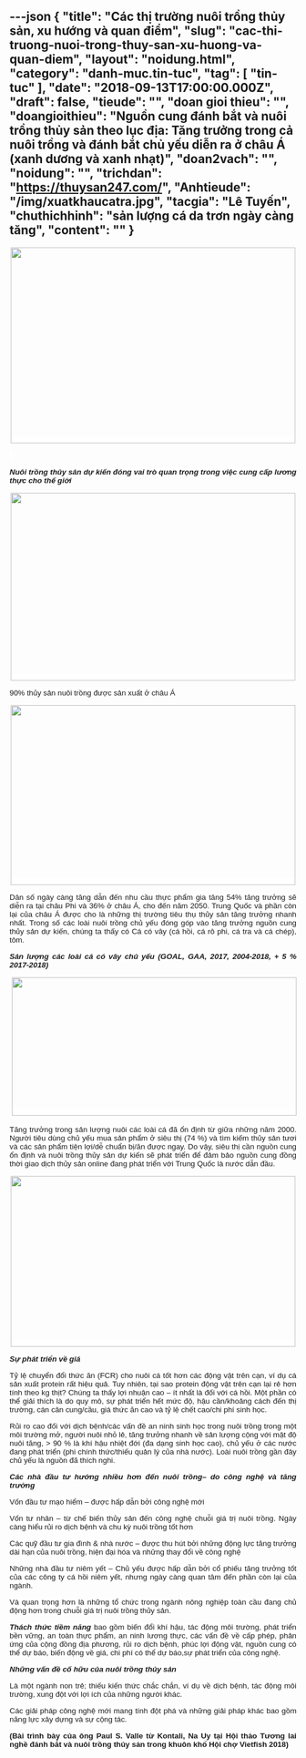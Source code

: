 ---json
{
    "title": "Các thị trường nuôi trồng thủy sản, xu hướng và quan điểm",
    "slug": "cac-thi-truong-nuoi-trong-thuy-san-xu-huong-va-quan-diem",
    "layout": "noidung.html",
    "category": "danh-muc.tin-tuc",
    "tag": [
        "tin-tuc"
    ],
    "date": "2018-09-13T17:00:00.000Z",
    "draft": false,
    "tieude": "",
    "doan gioi thieu": "",
    "doangioithieu": "Nguồn cung đánh bắt và nuôi trồng thủy sản theo lục địa: Tăng trưởng trong cả nuôi trồng và đánh bắt chủ yếu diễn ra ở châu Á (xanh dương và xanh nhạt)",
    "doan2vach": "",
    "noidung": "",
    "trichdan": "https://thuysan247.com/",
    "Anhtieude": "/img/xuatkhaucatra.jpg",
    "tacgia": "Lê Tuyến",
    "chuthichhinh": "sản lượng cá da trơn ngày càng tăng",
    "__content__": ""
}
---
<p style="text-align:center"><span style="font-size:13px"><span style="color:#1b1b1b"><span style="font-family:Arial"><span style="background-color:#ffffff"><img alt="" src="http://vasep.com.vn/Uploads/image/PublicFile/image/VF/5.jpg" style="height:344px; width:500px" /></span></span></span></span></p>

<p style="text-align:justify"><span style="font-size:13px"><span style="color:#1b1b1b"><span style="font-family:Arial"><span style="background-color:#ffffff">&nbsp;</span></span></span></span></p>

<p style="text-align:justify"><span style="font-size:13px"><span style="color:#1b1b1b"><span style="font-family:Arial"><span style="background-color:#ffffff"><strong><em><span style="font-size:10pt">Nu&ocirc;i trồng thủy sản dự kiến đ&oacute;ng vai tr&ograve; quan trọng trong việc cung cấp lương thực cho thế giới</span></em></strong></span></span></span></span></p>

<p style="text-align:center"><span style="font-size:13px"><span style="color:#1b1b1b"><span style="font-family:Arial"><span style="background-color:#ffffff"><img alt="" src="http://vasep.com.vn/Uploads/image/PublicFile/image/VF/6.jpg" style="height:330px; width:500px" /></span></span></span></span></p>

<p style="text-align:justify"><span style="font-size:13px"><span style="color:#1b1b1b"><span style="font-family:Arial"><span style="background-color:#ffffff"><span style="font-size:10pt">90% thủy sản nu&ocirc;i trồng được sản xuất ở ch&acirc;u &Aacute;</span></span></span></span></span></p>

<p style="text-align:center"><span style="font-size:13px"><span style="color:#1b1b1b"><span style="font-family:Arial"><span style="background-color:#ffffff"><img alt="" src="http://vasep.com.vn/Uploads/image/PublicFile/image/VF/7.jpg" style="height:316px; width:500px" /></span></span></span></span></p>

<p style="text-align:justify"><span style="font-size:13px"><span style="color:#1b1b1b"><span style="font-family:Arial"><span style="background-color:#ffffff"><span style="font-size:10pt">D&acirc;n số ng&agrave;y c&agrave;ng tăng dẫn đến nhu cầu thực phẩm gia tăng 54% tăng trưởng sẽ diễn ra tại ch&acirc;u Phi v&agrave; 36% ở ch&acirc;u &Aacute;, cho đến năm 2050. Trung Quốc v&agrave; phần c&ograve;n lại của ch&acirc;u &Aacute; được cho l&agrave; những thị trường ti&ecirc;u thụ thủy sản tăng trưởng nhanh nhất. Trong số c&aacute;c lo&agrave;i nu&ocirc;i trồng chủ yếu đ&oacute;ng g&oacute;p v&agrave;o tăng trưởng nguồn cung thủy sản dự kiến, ch&uacute;ng ta thấy c&oacute; C&aacute; c&oacute; v&acirc;y (c&aacute; hồi, c&aacute; r&ocirc; phi, c&aacute; tra v&agrave; c&aacute; ch&eacute;p), t&ocirc;m.</span></span></span></span></span></p>

<p style="text-align:justify"><span style="font-size:13px"><span style="color:#1b1b1b"><span style="font-family:Arial"><span style="background-color:#ffffff"><strong><em><span style="font-size:10pt">Sản lượng c&aacute;c lo&agrave;i c&aacute; c&oacute; v&acirc;y chủ yếu (GOAL, GAA, 2017, 2004-2018, + 5 % 2017-2018)</span></em></strong></span></span></span></span></p>

<p style="text-align:center"><span style="font-size:13px"><span style="color:#1b1b1b"><span style="font-family:Arial"><span style="background-color:#ffffff">&nbsp;<img alt="" src="http://vasep.com.vn/Uploads/image/PublicFile/image/VF/8.jpg" style="height:243px; width:500px" /></span></span></span></span></p>

<p style="text-align:justify"><span style="font-size:13px"><span style="color:#1b1b1b"><span style="font-family:Arial"><span style="background-color:#ffffff"><span style="font-size:10pt">Tăng trưởng trong sản lượng nu&ocirc;i c&aacute;c lo&agrave;i c&aacute; đ&atilde; ổn định từ giữa những năm 2000. Người ti&ecirc;u d&ugrave;ng chủ yếu mua sản phẩm ở si&ecirc;u thị (74 %) v&agrave; t&igrave;m kiếm thủy sản tươi v&agrave; c&aacute;c sản phẩm tiện lợi/dễ chuẩn bị/ăn được ngay. Do vậy, si&ecirc;u thị cần nguồn cung ổn định v&agrave; nu&ocirc;i trồng thủy sản dự kiến sẽ ph&aacute;t triển để đảm bảo nguồn cung đồng thời giao dịch thủy sản online đang ph&aacute;t triển với Trung Quốc l&agrave; nước dẫn đầu.</span></span></span></span></span></p>

<p style="text-align:center"><span style="font-size:13px"><span style="color:#1b1b1b"><span style="font-family:Arial"><span style="background-color:#ffffff"><span style="font-size:10pt"><img alt="" src="http://vasep.com.vn/Uploads/image/PublicFile/image/VF/9.jpg" style="height:300px; width:500px" /></span></span></span></span></span></p>

<p style="text-align:justify"><span style="font-size:13px"><span style="color:#1b1b1b"><span style="font-family:Arial"><span style="background-color:#ffffff"><strong><em><span style="font-size:10pt">Sự ph&aacute;t triển về gi&aacute;</span></em></strong></span></span></span></span></p>

<p style="text-align:justify"><span style="font-size:13px"><span style="color:#1b1b1b"><span style="font-family:Arial"><span style="background-color:#ffffff"><span style="font-size:10pt">Tỷ lệ chuyển đổi thức ăn (FCR) cho nu&ocirc;i c&aacute; tốt hơn c&aacute;c động vật tr&ecirc;n cạn, v&iacute; dụ c&aacute; sản xuất protein rất hiệu quả. Tuy nhi&ecirc;n, tại sao protein động vật tr&ecirc;n cạn lại rẻ hơn t&iacute;nh theo kg thịt? Ch&uacute;ng ta thấy lợi nhuận cao &ndash; &iacute;t nhất l&agrave; đối với c&aacute; hồi. Một phần c&oacute; thể giải th&iacute;ch l&agrave; do quy m&ocirc;, sự ph&aacute;t triển hết mức độ, hậu cần/khoảng c&aacute;ch đến thị trường, c&aacute;n c&acirc;n cung/cầu, gi&aacute; thức ăn cao v&agrave; tỷ lệ chết cao/chi ph&iacute; sinh học.</span></span></span></span></span></p>

<p style="text-align:justify"><span style="font-size:13px"><span style="color:#1b1b1b"><span style="font-family:Arial"><span style="background-color:#ffffff"><span style="font-size:10pt">Rủi ro cao đối với dịch bệnh/c&aacute;c vấn đề an ninh sinh học trong nu&ocirc;i trồng trong một m&ocirc;i trường mở, người nu&ocirc;i nhỏ lẻ, tăng trưởng nhanh về sản lượng cộng với mật độ nu&ocirc;i tăng, &gt; 90 % l&agrave; kh&iacute; hậu nhiệt đới (đa dạng sinh học cao), chủ yếu ở c&aacute;c nước đang ph&aacute;t triển (phi ch&iacute;nh thức/thiếu quản l&yacute; của nh&agrave; nước). Lo&agrave;i nu&ocirc;i trồng gần đ&acirc;y chủ yếu l&agrave; nguồn đ&atilde; th&iacute;ch nghi.</span></span></span></span></span></p>

<p style="text-align:justify"><span style="font-size:13px"><span style="color:#1b1b1b"><span style="font-family:Arial"><span style="background-color:#ffffff"><strong><em><span style="font-size:10pt">C&aacute;c nh&agrave; đầu tư hướng nhiều hơn đến nu&ocirc;i trồng&ndash; do c&ocirc;ng nghệ v&agrave; tăng trưởng</span></em></strong></span></span></span></span></p>

<p style="text-align:justify"><span style="font-size:13px"><span style="color:#1b1b1b"><span style="font-family:Arial"><span style="background-color:#ffffff"><span style="font-size:10pt">Vốn đầu tư mạo hiểm &ndash; được hấp dẫn bởi c&ocirc;ng nghệ mới</span></span></span></span></span></p>

<p style="text-align:justify"><span style="font-size:13px"><span style="color:#1b1b1b"><span style="font-family:Arial"><span style="background-color:#ffffff"><span style="font-size:10pt">Vốn tư nh&acirc;n &ndash; từ chế biến thủy sản đến c&ocirc;ng nghệ chuỗi gi&aacute; trị nu&ocirc;i trồng. Ng&agrave;y c&agrave;ng hiểu rủi ro dịch bệnh v&agrave; chu kỳ nu&ocirc;i trồng tốt hơn</span></span></span></span></span></p>

<p style="text-align:justify"><span style="font-size:13px"><span style="color:#1b1b1b"><span style="font-family:Arial"><span style="background-color:#ffffff"><span style="font-size:10pt">C&aacute;c quỹ đầu tư gia đ&igrave;nh &amp; nh&agrave; nước &ndash; được thu h&uacute;t bởi những động lực tăng trưởng d&agrave;i hạn của nu&ocirc;i trồng, hiện đại h&oacute;a v&agrave; những thay đổi về c&ocirc;ng nghệ</span></span></span></span></span></p>

<p style="text-align:justify"><span style="font-size:13px"><span style="color:#1b1b1b"><span style="font-family:Arial"><span style="background-color:#ffffff"><span style="font-size:10pt">Những nh&agrave; đầu tư ni&ecirc;m yết &ndash; Chủ yếu được hấp dẫn bởi cổ phiếu tăng trưởng tốt của c&aacute;c c&ocirc;ng ty c&aacute; hồi ni&ecirc;m yết, nhưng ng&agrave;y c&agrave;ng quan t&acirc;m đến phần c&ograve;n lại của ng&agrave;nh.</span></span></span></span></span></p>

<p style="text-align:justify"><span style="font-size:13px"><span style="color:#1b1b1b"><span style="font-family:Arial"><span style="background-color:#ffffff"><span style="font-size:10pt">V&agrave; quan trọng hơn l&agrave; những tổ chức trong ng&agrave;nh n&ocirc;ng nghiệp to&agrave;n cầu đang chủ động hơn trong chuỗi gi&aacute; trị nu&ocirc;i trồng thủy sản.</span></span></span></span></span></p>

<p style="text-align:justify"><span style="font-size:13px"><span style="color:#1b1b1b"><span style="font-family:Arial"><span style="background-color:#ffffff"><strong><em><span style="font-size:10pt">Th&aacute;ch thức tiềm năng&nbsp;</span></em></strong><span style="font-size:10pt">bao gồm biến đổi kh&iacute; hậu,<strong><em>&nbsp;</em></strong>t&aacute;c động m&ocirc;i trường, ph&aacute;t triển bền vững, an to&agrave;n thực phẩm, an ninh lương thực, c&aacute;c vấn đề về cấp ph&eacute;p, phản ứng của cộng đồng địa phương, rủi ro dịch bệnh, ph&uacute;c lợi động vật, nguồn cung c&oacute; thể dự b&aacute;o, biến động về gi&aacute;, chi ph&iacute; c&oacute; thể dự b&aacute;o,sự ph&aacute;t triển của c&ocirc;ng nghệ.</span></span></span></span></span></p>

<p style="text-align:justify"><span style="font-size:13px"><span style="color:#1b1b1b"><span style="font-family:Arial"><span style="background-color:#ffffff"><strong><em><span style="font-size:10pt">Những vấn đề cố hữu của nu&ocirc;i trồng thủy sản</span></em></strong></span></span></span></span></p>

<p style="text-align:justify"><span style="font-size:13px"><span style="color:#1b1b1b"><span style="font-family:Arial"><span style="background-color:#ffffff"><span style="font-size:10pt">L&agrave; một ng&agrave;nh non trẻ; thiếu kiến thức chắc chắn, v&iacute; dụ về dịch bệnh, t&aacute;c động m&ocirc;i trường, xung đột với lợi &iacute;ch của những người kh&aacute;c.</span></span></span></span></span></p>

<p style="text-align:justify"><span style="font-size:13px"><span style="color:#1b1b1b"><span style="font-family:Arial"><span style="background-color:#ffffff"><span style="font-size:10pt">C&aacute;c giải ph&aacute;p c&ocirc;ng nghệ mới mang t&iacute;nh đột ph&aacute; v&agrave; những giải ph&aacute;p kh&aacute;c bao gồm năng lực x&acirc;y dựng v&agrave; sự cộng t&aacute;c.</span></span></span></span></span></p>

<p style="text-align:justify"><span style="font-size:13px"><span style="color:#1b1b1b"><span style="font-family:Arial"><span style="background-color:#ffffff"><strong><span style="font-size:10pt">(B&agrave;i tr&igrave;nh b&agrave;y của &ocirc;ng Paul S. Valle từ Kontali, Na Uy</span></strong><strong><span style="font-size:10pt">&nbsp;tại Hội thảo Tương lai nghề đ&aacute;nh bắt v&agrave; nu&ocirc;i trồng thủy sản trong khu&ocirc;n khổ Hội chợ Vietfish 2018)</span></strong></span></span></span></span></p>
